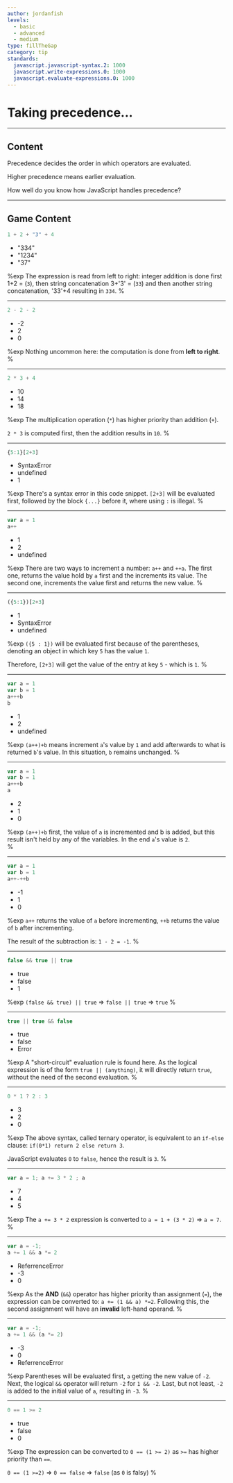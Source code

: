```yaml
---
author: jordanfish
levels:
  - basic
  - advanced
  - medium
type: fillTheGap
category: tip
standards:
  javascript.javascript-syntax.2: 1000
  javascript.write-expressions.0: 1000
  javascript.evaluate-expressions.0: 1000
---
```


# Taking precedence...


---

## Content

Precedence decides the order in which operators are evaluated.

Higher precedence means earlier evaluation.

How well do you know how JavaScript handles precedence?


---

## Game Content

```javascript
1 + 2 + "3" + 4
```

* "334"
* "1234"
* "37"

%exp
The expression is read from left to right: integer addition is done first 1+2 = (`3`), then string concatenation 3+'3' = (`33`) and then another string concatenation, '33'+4 resulting in `334`.
%

---

```javascript
2 - 2 - 2
```

* -2
* 2
* 0

%exp
Nothing uncommon here: the computation is done from **left to right**.
%

---

```javascript
2 * 3 + 4
```

* 10
* 14
* 18

%exp
The multiplication operation (`*`) has higher priority than addition (`+`).

`2 * 3` is computed first, then the addition results in `10`.
%

---

```javascript
{5:1}[2+3]
```

* SyntaxError
* undefined
* 1

%exp
There's a syntax error in this code snippet. `[2+3]` will be evaluated first, followed by the block `{...}` before it, where using `:` is illegal.
%

---

```javascript
var a = 1
a++
```

* 1
* 2
* undefined

%exp
There are two ways to increment a number: `a++` and `++a`. The first one, returns the value hold by `a` first and the increments its value. The second one, increments the value first and returns the new value.
%

---

```javascript
({5:1})[2+3]
```

* 1
* SyntaxError
* undefined

%exp
`({5 : 1})` will be evaluated first because of the parentheses, denoting an object in which key `5` has the value `1`.

Therefore, `[2+3]` will get the value of the entry at key `5` - which is `1`.
%

---

```javascript
var a = 1
var b = 1
a+++b
b
```

* 1
* 2
* undefined

%exp
`(a++)+b` means increment `a`'s value by `1` and add afterwards to what is returned `b`'s value. In this situation, `b` remains unchanged.
%

---

```javascript
var a = 1
var b = 1
a+++b
a
```

* 2
* 1
* 0

%exp
`(a++)+b` first, the value of `a` is incremented and b is added, but this result isn't held by any of the variables. In the end `a`'s value is `2`.  
%

---

```javascript
var a = 1
var b = 1
a++-++b
```

* -1
* 1
* 0

%exp
`a++` returns the value of `a` before incrementing, `++b` returns the value of `b` after incrementing.

The result of the subtraction is: `1 - 2 = -1`.
%

---

```javascript
false && true || true
```

* true
* false
* 1

%exp
`(false && true) || true` => `false || true` => `true`
%

---

```javascript
true || true && false
```

* true
* false
* Error

%exp
A "short-circuit" evaluation rule is found here. As the logical expression is of the form `true || (anything)`, it will directly return `true`, without the need of the second evaluation.
%

---

```javascript
0 * 1 ? 2 : 3
```

* 3
* 2
* 0

%exp
The above syntax, called ternary operator, is equivalent to an `if-else` clause: `if(0*1) return 2 else return 3`.

JavaScript evaluates `0` to `false`, hence the result is `3`.
%

---

```javascript
var a = 1; a += 3 * 2 ; a
```

* 7
* 4
* 5

%exp
The `a += 3 * 2` expression is converted to `a = 1 + (3 * 2)` => `a = 7`.
%

---

```javascript
var a = -1;
a += 1 && a *= 2
```

* ReferrenceError
* -3
* 0

%exp
As the **AND** (`&&`) operator has higher priority than assignment (`=`), the expression can be converted to: `a += (1 && a) *=2`.
Following this, the second assignment will have an **invalid** left-hand operand.
%

---

```javascript
var a = -1;
a += 1 && (a *= 2)
```

* -3
* 0
* ReferrenceError

%exp
Parentheses will be evaluated first, `a` getting the new value of `-2`. Next, the logical `&&` operator will return `-2` for `1 && -2`.
Last, but not least, `-2` is added to the initial value of `a`, resulting in `-3`.
%

---

```javascript
0 == 1 >= 2
```

* true
* false
* 0

%exp
The expression can be converted to `0 == (1 >= 2)` as `>=` has higher priority than `==`.

`0 == (1 >=2)` => `0 == false` => `false` (as `0` is falsy)
%
